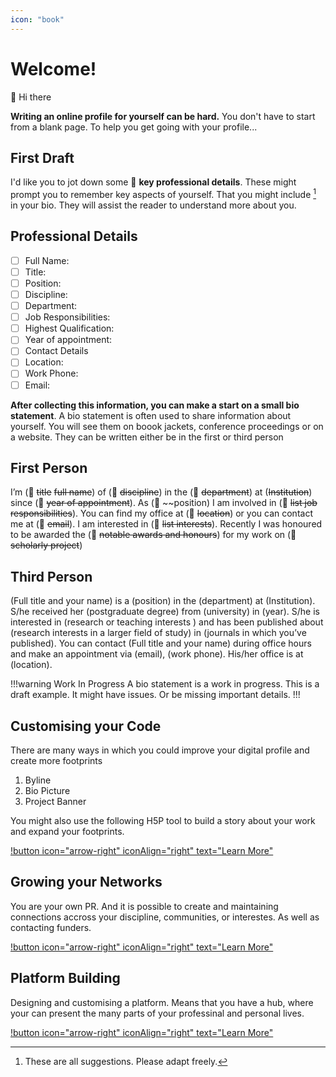 ```yaml
---
icon: "book"
---
```


# Welcome!

:wave: Hi there

**Writing an online profile for yourself can be hard.**
You don't have to start from a blank page. To help you get going with your profile... 

## **First Draft**


I'd like you to jot down some :memo: **key professional details**. These might prompt you to remember key aspects of yourself. That you might include [^1] in your bio. They will assist the reader to understand more about you.

## **Professional Details**

- [ ] Full Name: 
- [ ] Title: 
- [ ] Position:
- [ ] Discipline:
- [ ] Department:
- [ ] Job Responsibilities:
- [ ] Highest Qualification:
- [ ] Year of appointment:
- [ ] Contact Details
- [ ] Location:
- [ ] Work Phone: 
- [ ] Email: 

**After collecting this information, you can make a start on a small bio statement**.  A bio statement is often used to share information about yourself. You will see them on boook jackets, conference proceedings or on a website. They can be written  either be in the first or third person


## **First Person**
I’m (:memo: ~~title~~ ~~full name~~) of (:memo: ~~discipline~~) in the (:memo: ~~department~~) at (~~Institution~~) since (:memo: ~~year of appointment~~).  As (:memo: ~~position) I am involved in (:memo: ~~list job responsibilities~~). You can find my office at (:memo: ~~location~~) or you can contact me at (:memo: ~~email~~). I am interested in (:memo: ~~list interests~~). Recently I was honoured to be awarded the (:memo: ~~notable awards and honours~~) for my work on (:memo: ~~scholarly project~~)

## **Third Person**
(Full title and your name) is a (position) in the (department) at (Institution). S/he received her (postgraduate degree) from (university) in (year). S/he is interested in (research or teaching interests ) and has been published about (research interests in a larger field of study)  in (journals in which you’ve published). You can contact (Full title and your name) during office hours and make an appointment via (email), (work phone). His/her office is at (location). 

!!!warning Work In Progress
A bio statement is a work in progress. This is a draft example. It might have issues. Or be  missing important details.
!!!

## Customising your Code 
There are many ways in which you could improve your digital profile and create more footprints
 1. Byline
 2. Bio Picture
 3. Project Banner

You might also use the following H5P tool to build a story about your work and expand your footprints.

[!button icon="arrow-right" iconAlign="right" text="Learn More"](/code)

## Growing your Networks
You are your own PR. And it is possible to create  and maintaining connections accross your discipline, communities, or interestes. As well as contacting funders.

[!button icon="arrow-right" iconAlign="right" text="Learn More"](/network)

## Platform Building
Designing and customising a platform. Means that you have a hub, where your can present the many parts of your professinal and personal lives.

[!button icon="arrow-right" iconAlign="right" text="Learn More"](/build)



[^1]: These are all suggestions. Please adapt freely.